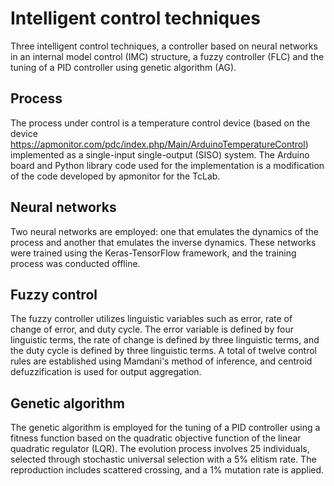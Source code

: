 # Intelligent control techniques

Three intelligent control techniques, a controller based on neural networks in an internal model control (IMC) structure, a fuzzy controller (FLC) and the tuning of a PID controller using genetic algorithm (AG).

## Process

The process under control is a temperature control device (based on the device https://apmonitor.com/pdc/index.php/Main/ArduinoTemperatureControl) implemented as a single-input single-output (SISO) system. The Arduino board and Python library code used for the implementation is a modification of the code developed by apmonitor for the TcLab.

## Neural networks

Two neural networks are employed: one that emulates the dynamics of the process and another that emulates the inverse dynamics. These networks were trained using the Keras-TensorFlow framework, and the training process was conducted offline.

## Fuzzy control

The fuzzy controller utilizes linguistic variables such as error, rate of change of error, and duty cycle. The error variable is defined by four linguistic terms, the rate of change is defined by three linguistic terms, and the duty cycle is defined by three linguistic terms. A total of twelve control rules are established using Mamdani's method of inference, and centroid defuzzification is used for output aggregation.

## Genetic algorithm

The genetic algorithm is employed for the tuning of a PID controller using a fitness function based on the quadratic objective function of the linear quadratic regulator (LQR). The evolution process involves 25 individuals, selected through stochastic universal selection with a 5% elitism rate. The reproduction includes scattered crossing, and a 1% mutation rate is applied.
